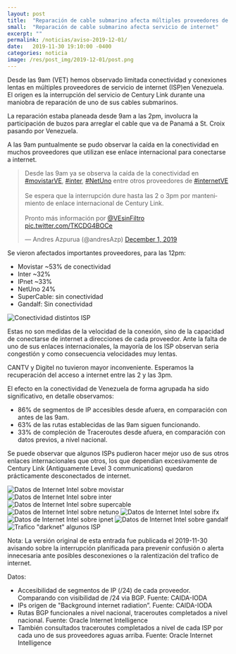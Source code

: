 ```yaml
---
layout: post
title:  "Reparación de cable submarino afecta múltiples proveedores de internet"
small:  "Reparación de cable submarino afecta servicio de internet"
excerpt: ""
permalink: /noticias/aviso-2019-12-01/
date:   2019-11-30 19:10:00 -0400
categories: noticia
image: /res/post_img/2019-12-01/post.png
---
```


Desde las 9am (VET) hemos observado limitada conectividad y conexiones lentas en múltiples proveedores de servicio de internet (ISP)en Venezuela. El origen es la interrupción del servicio de Century Link durante una maniobra de reparación de uno de sus cables submarinos.

La reparación estaba planeada desde 9am a las 2pm, involucra la participación de buzos para arreglar el cable que va de Panamá a St. Croix pasando por Venezuela.

A las 9am puntualmente se pudo observar la caída en la conectividad en muchos proveedores que utilizan ese enlace internacional para conectarse a internet.

<blockquote class="twitter-tweet" data-lang="en"><p lang="es" dir="ltr">Desde las 9am ya se observa la caída de la conectividad en <a href="https://twitter.com/hashtag/movistarVE?src=hash&amp;ref_src=twsrc%5Etfw">#movistarVE</a>, <a href="https://twitter.com/hashtag/inter?src=hash&amp;ref_src=twsrc%5Etfw">#inter</a>, <a href="https://twitter.com/hashtag/NetUno?src=hash&amp;ref_src=twsrc%5Etfw">#NetUno</a> entre otros proveedores de <a href="https://twitter.com/hashtag/internetVE?src=hash&amp;ref_src=twsrc%5Etfw">#internetVE</a><br><br>Se espera que la interrupción dure hasta las 2 o 3pm por mantenimiento de enlace internacional de Century Link.<br><br>Pronto más información por <a href="https://twitter.com/vesinfiltro?ref_src=twsrc%5Etfw">@VEsinFiltro</a> <a href="https://t.co/TKCDG4BOCe">pic.twitter.com/TKCDG4BOCe</a></p>&mdash; Andres Azpurua (@andresAzp) <a href="https://twitter.com/andresAzp/status/1201130337767710720?ref_src=twsrc%5Etfw">December 1, 2019</a></blockquote> <script async src="https://platform.twitter.com/widgets.js" charset="utf-8"></script>


Se vieron afectados importantes proveedores, para las 12pm:
- Movistar ~53% de conectividad
- Inter ~32%
- IPnet ~33%
- NetUno 24%
- SuperCable: sin conectividad
- Gandalf: Sin conectividad

![Conectividad distintos ISP](/res/post_img/2019-12-01/1-conectivity.png)

Estas no son medidas de la velocidad de la conexión, sino de la capacidad de conectarse de internet a direcciones de cada proveedor. Ante la falta de uno de sus enlaces internacionales, la mayoría de los ISP observan seria congestión y como consecuencia velocidades muy lentas.

CANTV y Digitel no tuvieron mayor inconveniente. Esperamos la recuperación del acceso a internet entre las 2 y las 3pm.

El efecto en la conectividad de Venezuela de forma agrupada ha sido significativo, en detalle observamos:
- 86% de segmentos de IP accesibles desde afuera, en comparación con antes de las 9am.
- 63% de las rutas establecidas de las 9am siguen funcionando.
- 33% de compleción de Traceroutes desde afuera, en comparación con datos previos, a nivel nacional.

Se puede observar que algunos ISPs pudieron hacer mejor uso de sus otros enlaces internacionales que otros, los que dependían excesivamente de Century Link (Antiguamente Level 3 communications) quedaron prácticamente desconectados de internet.

![Datos de Internet Intel sobre movistar](/res/post_img/2019-12-01/movistar.png)
![Datos de Internet Intel sobre inter](/res/post_img/2019-12-01/inter.png)
![Datos de Internet Intel sobre supercable](/res/post_img/2019-12-01/supercable.png)
![Datos de Internet Intel sobre netuno](/res/post_img/2019-12-01/netuno.png)
![Datos de Internet Intel sobre ifx](/res/post_img/2019-12-01/ifx.png)
![Datos de Internet Intel sobre ipnet](/res/post_img/2019-12-01/ipnet.png)
![Datos de Internet Intel sobre gandalf](/res/post_img/2019-12-01/gandalf.png)
![Trafico "darknet" algunos ISP](/res/post_img/2019-12-01/2-darknet.png)


Nota: La versión original de esta entrada fue publicada el 2019-11-30 avisando sobre la interrupción planificada para prevenir confusión o alerta innecesaria ante posibles desconexiones o la ralentización del trafico de internet.

Datos:
- Accesibilidad de segmentos de IP (/24) de cada proveedor.  Comparando con visibilidad de /24 via BGP.  Fuente: CAIDA-IODA
- IPs origen de "Background internet radiation”. Fuente: CAIDA-IODA
- Rutas BGP funcionales a nivel nacional, traceroutes completados a nivel nacional. Fuente: Oracle Internet Intelligence
- También consultados traceroutes completados a nivel de cada ISP por cada uno de sus proveedores aguas arriba. Fuente: Oracle Internet Intelligence
